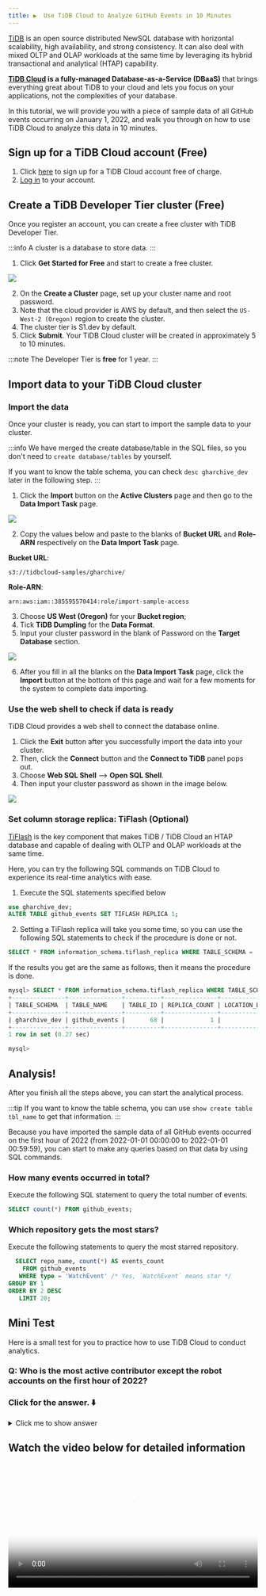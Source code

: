 ```yaml
---
title: ▶️  Use TiDB Cloud to Analyze GitHub Events in 10 Minutes
---
```


[TiDB](https://docs.pingcap.com/tidb/stable/overview?utm_source=ossinsight) is an open source distributed NewSQL database with horizontal scalability, high availability, and strong consistency. It can also deal with mixed OLTP and OLAP workloads at the same time by leveraging its hybrid transactional and analytical (HTAP) capability. 

**[TiDB Cloud](https://docs.pingcap.com/tidbcloud/public-preview?utm_source=ossinsight) is a fully-managed Database-as-a-Service (DBaaS)** that brings everything great about TiDB to your cloud and lets you focus on your applications, not the complexities of your database. 

In this tutorial, we will provide you with a piece of sample data of all GitHub events occurring on January 1, 2022, and walk you through on how to use TiDB Cloud to analyze this data in 10 minutes.  

## Sign up for a TiDB Cloud account (Free)

1. Click [here](https://tidbcloud.com/signup?utm_source=ossinsight) to sign up for a TiDB Cloud account free of charge. 
2. [Log in](https://tidbcloud.com/?utm_source=ossinsight) to your account.

## Create a TiDB Developer Tier cluster (Free)
Once you register an account, you can create a free cluster with TiDB Developer Tier. 

:::info
 A cluster is a database to store data. 
:::

1. Click **Get Started for Free** and start to create a free cluster. 

![](/img/try-it-yourself/dev-tier.png)

2. On the **Create a Cluster** page, set up your cluster name and root password.
3. Note that the cloud provider is AWS by default, and then select the `US-West-2 (Oregon)` region to create the cluster.
4. The cluster tier is S1.dev by default.
5. Click **Submit**.
Your TiDB Cloud cluster will be created in approximately 5 to 10 minutes.

:::note
The Developer Tier is **free** for 1 year.
:::

## Import data to your TiDB Cloud cluster

### Import the data
Once your cluster is ready, you can start to import the sample data to your cluster. 

:::info
We have merged the create database/table in the SQL files, so you don't need to `create database/tables` by yourself.

If you want to know the table schema, you can check `desc gharchive_dev` later in the following step. 
:::

1. Click the **Import** button on the **Active Clusters** page and then go to the **Data Import Task** page. 

![](/img/try-it-yourself/import.png)

2. Copy the values below and paste to the blanks of **Bucket URL** and **Role-ARN** respectively on the **Data Import Task** page.

**Bucket URL**:
```
s3://tidbcloud-samples/gharchive/
```
**Role-ARN**:
```
arn:aws:iam::385595570414:role/import-sample-access
```

3. Choose **US West (Oregon)** for your **Bucket region**;
4. Tick **TiDB Dumpling** for the **Data Format**. 
5. Input your cluster password in the blank of Password on the **Target Database** section. 

![](/img/try-it-yourself/fill.png)

6. After you fill in all the blanks on the **Data Import Task** page, click the **Import** button at the bottom of this page and wait for a few moments for the system to complete data importing. 


### Use the web shell to check if data is ready
TiDB Cloud provides a web shell to connect the database online. 
1. Click the **Exit** button after you successfully import the data into your cluster. 
2. Then, click the **Connect** button and the **Connect to TiDB** panel pops out. 
3. Choose **Web SQL Shell** --> **Open SQL Shell**. 
4. Then input your cluster password as shown in the image below.

![](/img/try-it-yourself/web-shell.png)


### Set column storage replica: TiFlash (Optional) 

[TiFlash](https://docs.pingcap.com/tidb/stable/tiflash-overview?utm_source=ossinsight) is the key component that makes TiDB / TiDB Cloud an HTAP database and capable of dealing with OLTP and OLAP workloads at the same time. 

Here, you can try the following SQL commands on TiDB Cloud to experience its real-time analytics with ease.

1. Execute the SQL statements specified below 

```sql
use gharchive_dev;
ALTER TABLE github_events SET TIFLASH REPLICA 1;
```

2. Setting a TiFlash replica will take you some time, so you can use the following SQL statements to check if the procedure is done or not. 

```sql
SELECT * FROM information_schema.tiflash_replica WHERE TABLE_SCHEMA = 'gharchive_dev' and TABLE_NAME = 'github_events';
```

If the results you get are the same as follows, then it means the procedure is done. 

```sql
mysql> SELECT * FROM information_schema.tiflash_replica WHERE TABLE_SCHEMA = 'gharchive_dev' and TABLE_NAME = 'github_events';
+---------------+---------------+----------+---------------+-----------------+-----------+----------+
| TABLE_SCHEMA  | TABLE_NAME    | TABLE_ID | REPLICA_COUNT | LOCATION_LABELS | AVAILABLE | PROGRESS |
+---------------+---------------+----------+---------------+-----------------+-----------+----------+
| gharchive_dev | github_events |       68 |             1 |                 |         1 |        1 |
+---------------+---------------+----------+---------------+-----------------+-----------+----------+
1 row in set (0.27 sec)

mysql>
```

## Analysis!

After you finish all the steps above, you can start the analytical process. 

:::tip
If you want to know the table schema, you can use `show create table tbl_name` to get that information.
:::

Because you have imported the sample data of all GitHub events occurred on the first hour of 2022 (from 2022-01-01 00:00:00 to 2022-01-01 00:59:59), you can start to make any queries based on that data by using SQL commands. 

### How many events occurred in total?
Execute the following SQL statement to query the total number of events. 

```sql
SELECT count(*) FROM github_events;
```

### Which repository gets the most stars?
Execute the following statements to query the most starred repository. 

```sql
  SELECT repo_name, count(*) AS events_count
    FROM github_events
   WHERE type = 'WatchEvent' /* Yes, `WatchEvent` means star */
GROUP BY 1
ORDER BY 2 DESC
   LIMIT 20;
```


## Mini Test
Here is a small test for you to practice how to use TiDB Cloud to conduct analytics. 

### Q: Who is the most active contributor except the robot accounts on the first hour of 2022?

### Click for the answer. ⬇️

<details><summary>Click me to show answer</summary>
<p>

```sql
  SELECT actor_login, 
         count(*) AS events_count
    FROM github_events
   WHERE actor_login NOT LIKE '%bot%'
GROUP BY 1
ORDER BY 2 DESC 
   LIMIT 20
```

</p>
</details>

## Watch the video below for detailed information

<video width="100%" poster="/img/try-it-yourself/dev-tier.png" controls>
  <source src="/video/github-demo-tidbcloud.mp4" type="video/mp4" />
</video>
